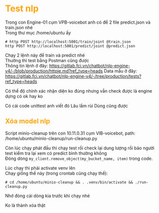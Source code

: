 <h1 style="color:orange">Test nlp</h1>

Trong con Engine-01 cụm VPB-voicebot anh có để 2 file predict.json và train.json nhé<br>
Trong thư mục /home/ubuntu ấy

    # http POST http://localhost:5001/train/joint @train.json
    http POST http://localhost:5001/predict/joint @predict.json
Chạy 2 lệnh này để train và predict nhé<br>
Thường thì test bằng Postman cũng được<br>
Thông tin lệnh ở đây: https://gitlab.fci.vn/chatbot/nlp-engine-v4/-/blob/production/httpie.md?ref_type=heads
Data mẫu ở đây: https://gitlab.fci.vn/chatbot/nlp-engine-v4/-/tree/production/tests?ref_type=heads

Có thể độ chính xác nhận diện ko đúng nhưng vẫn check được là engine dựng có ok hay ko

Có cái code unittest anh viết đó
Lâu lắm rùi
Dùng cũng được
<h2 style="color:orange">Xóa model nlp</h2>
Script minio-cleanup trên con 10.11.0.31 cụm VIB-voicebot, path: /home/ubuntu/minio-cleanup/run-cleanup.py<br>

Còn lúc chạy phát đầu thì chạy test rồi check lại dung lượng rồi bảo người test kiểm tra lại xem có predict bình thường không<br>
Đóng dòng `my_client.remove_object(my_bucket_name, item)` trong code.

Lúc chạy thì phải activate venv lên<br>
Chạy giống thế này (trong crontab cũng chạy thế):<br>

    # cd /home/ubuntu/minio-cleanup && . .venv/bin/activate && ./run-cleanup.py
Nhớ đòng cái dòng kia trước khi chạy nhé<br>

Ko là thành xóa thật